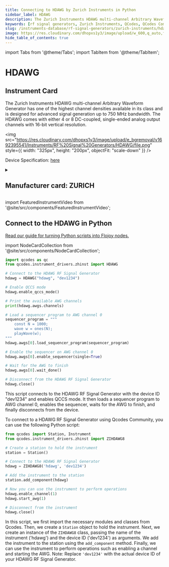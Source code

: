 ```yaml
---
title: Connecting to HDAWG by Zurich Instruments in Python
sidebar_label: HDAWG
description: The Zurich Instruments HDAWG multi-channel Arbitrary Waveform Generator has one of the highest channel densities available in its class and is designed for advanced signal generation up to 750 MHz bandwidth. The HDAWG comes with either 4 or 8 DC-coupled, single-ended analog output channels with 16-bit vertical resolution.
keywords: [rf signal generators, Zurich Instruments, QCodes, QCodes Community]
slug: /instruments-database/rf-signal-generators/zurich-instruments/hdawg
image: https://res.cloudinary.com/dhopxs1y3/image/upload/w_600,q_auto,f_auto/e_bgremoval/v1692395541/Instruments/RF%20Signal%20Generators/HDAWG/file.jpg
hide_table_of_contents: true
---
```


import Tabs from '@theme/Tabs';
import TabItem from '@theme/TabItem';

# HDAWG

## Instrument Card

<div className="flex">

<div>

The Zurich Instruments HDAWG multi-channel Arbitrary Waveform Generator has one of the highest channel densities available in its class and is designed for advanced signal generation up to 750 MHz bandwidth. The HDAWG comes with either 4 or 8 DC-coupled, single-ended analog output channels with 16-bit vertical resolution.

</div>

<img src="https://res.cloudinary.com/dhopxs1y3/image/upload/e_bgremoval/v1692395541/Instruments/RF%20Signal%20Generators/HDAWG/file.png" style={{ width: "325px", height: "200px", objectFit: "scale-down" }} />

</div>

<div className="flex text-center">

<p>Device Specification: <a target="\_blank" href="https://docs.zhinst.com/pdf/ziHDAWG_UserManual.pdf">here</a></p>

</div>

<details style={{ marginTop: "15px"}}>
<summary><h2>Manufacturer card: ZURICH</h2></summary>

<img src="https://res.cloudinary.com/dhopxs1y3/image/upload/v1692806207/Instruments/Vendor%20Logos/Zurich_Instruments.png" style={{ width: "100%", height: "170px",objectFit: "scale-down" }} />

Zurich Instruments Ltd. is a privately owned company developing and selling advanced test and measurement instruments equipped with software for dynamic signal analysis.

<ul>
  <li>Headquarters: Switzerland</li>
  <li>Yearly Revenue (millions, USD): 38.0</li>
  <li>Vendor Website: <a href="https://www.zhinst.com/americas/en">here</a></li>
</ul>
</details>

import FeaturedInstrumentVideo from '@site/src/components/FeaturedInstrumentVideo';

<FeaturedInstrumentVideo category='RF_SIGNAL_GENERATORS' manufacturer='ZURICH'></FeaturedInstrumentVideo>


## Connect to the HDAWG in Python

[Read our guide for turning Python scripts into Flojoy nodes.](https://docs.flojoy.ai/contribution/blocks/custom-flojoy-block/)

import NodeCardCollection from '@site/src/components/NodeCardCollection';

<Tabs>

<TabItem value="Flojoy" label="Flojoy" className="flojoy-instrument-tabs">

<NodeCardCollection category='RF_SIGNAL_GENERATORS' manufacturer='ZURICH'></NodeCardCollection>

</TabItem>
<TabItem value="QCodes" label="QCodes">

```python
import qcodes as qc
from qcodes.instrument_drivers.zhinst import HDAWG

# Connect to the HDAWG RF Signal Generator
hdawg = HDAWG("hdawg", "dev1234")

# Enable QCCS mode
hdawg.enable_qccs_mode()

# Print the available AWG channels
print(hdawg.awgs.channels)

# Load a sequencer program to AWG channel 0
sequencer_program = """
    const N = 1000;
    wave w = ones(N);
    playWave(w);
"""
hdawg.awgs[0].load_sequencer_program(sequencer_program)

# Enable the sequencer on AWG channel 0
hdawg.awgs[0].enable_sequencer(single=True)

# Wait for the AWG to finish
hdawg.awgs[0].wait_done()

# Disconnect from the HDAWG RF Signal Generator
hdawg.close()
```
This script connects to the HDAWG RF Signal Generator with the device ID "dev1234" and enables QCCS mode. It then loads a sequencer program to AWG channel 0, enables the sequencer, waits for the AWG to finish, and finally disconnects from the device.

</TabItem>
<TabItem value="QCodes Community" label="QCodes Community">

To connect to a HDAWG RF Signal Generator using Qcodes Community, you can use the following Python script:

```python
from qcodes import Station, Instrument
from qcodes.instrument_drivers.zhinst import ZIHDAWG8

# Create a station to hold the instrument
station = Station()

# Connect to the HDAWG RF Signal Generator
hdawg = ZIHDAWG8('hdawg', 'dev1234')

# Add the instrument to the station
station.add_component(hdawg)

# Now you can use the instrument to perform operations
hdawg.enable_channel(1)
hdawg.start_awg(1)

# Disconnect from the instrument
hdawg.close()
```

In this script, we first import the necessary modules and classes from Qcodes. Then, we create a `Station` object to hold the instrument. Next, we create an instance of the `ZIHDAWG8` class, passing the name of the instrument ('hdawg') and the device ID ('dev1234') as arguments. We add the instrument to the station using the `add_component` method. Finally, we can use the instrument to perform operations such as enabling a channel and starting the AWG.
Note: Replace `'dev1234'` with the actual device ID of your HDAWG RF Signal Generator.

</TabItem>
</Tabs>